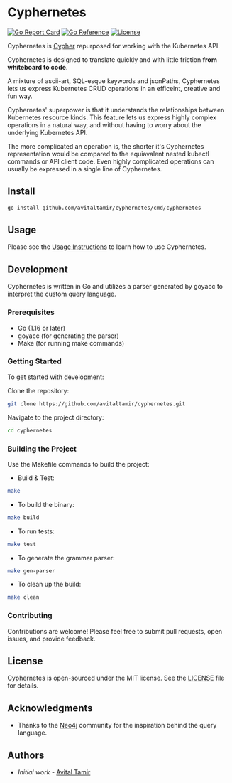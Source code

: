 # Cyphernetes

[![Go Report Card](https://goreportcard.com/badge/github.com/avitaltamir/cyphernetes)](https://goreportcard.com/report/github.com/avitaltamir/cyphernetes)
[![Go Reference](https://pkg.go.dev/badge/github.com/avitaltamir/cyphernetes.svg)](https://pkg.go.dev/github.com/avitaltamir/cyphernetes)
[![License](https://img.shields.io/badge/License-MIT-blue.svg)](https://opensource.org/licenses/MIT)

Cyphernetes is [Cypher](https://neo4j.com/developer/cypher/) repurposed for working with the Kubernetes API.

Cyphernetes is designed to translate quickly and with little friction **from whiteboard to code**.

A mixture of ascii-art, SQL-esque keywords and jsonPaths, Cyphernetes lets us express Kubernetes CRUD operations in an efficeint, creative and fun way.

Cyphernetes' superpower is that it understands the relationships between Kubernetes resource kinds.
This feature lets us express highly complex operations in a natural way, and without having to worry about the underlying Kubernetes API.

The more complicated an operation is, the shorter it's Cyphernetes representation would be compared to the equiavalent nested kubectl commands or API client code. Even highly complicated operations can usually be expressed in a single line of Cyphernetes.

## Install

```bash
go install github.com/avitaltamir/cyphernetes/cmd/cyphernetes
```

## Usage

Please see the [Usage Instructions](https://github.com/AvitalTamir/cyphernetes/blob/main/USAGE.md) to learn how to use Cyphernetes.

## Development

Cyphernetes is written in Go and utilizes a parser generated by goyacc to interpret the custom query language.

### Prerequisites

* Go (1.16 or later)
* goyacc (for generating the parser)
* Make (for running make commands)

### Getting Started

To get started with development:

Clone the repository:

```bash
git clone https://github.com/avitaltamir/cyphernetes.git
```

Navigate to the project directory:

```bash
cd cyphernetes
```

### Building the Project

Use the Makefile commands to build the project:

* Build & Test:

```bash
make
```

* To build the binary:

```bash
make build
```

* To run tests:

```bash
make test
```

* To generate the grammar parser:

```bash
make gen-parser
```

* To clean up the build:

```bash
make clean
```

### Contributing

Contributions are welcome! Please feel free to submit pull requests, open issues, and provide feedback.

## License

Cyphernetes is open-sourced under the MIT license. See the [LICENSE](LICENSE) file for details.

## Acknowledgments

* Thanks to the [Neo4j](https://neo4j.com/) community for the inspiration behind the query language.

## Authors

* _Initial work_ - [Avital Tamir](https://github.com/avitaltamir)
